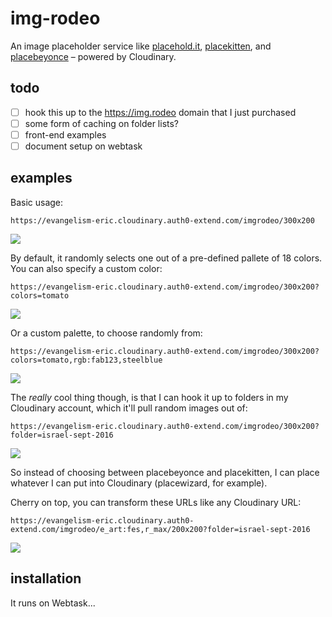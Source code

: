 # img-rodeo

An image placeholder service like [placehold.it](https://placehold.it), [placekitten](https://placekitten.com), and [placebeyonce](https://placebeyonce.com) – powered by Cloudinary.

## todo

- [ ] hook this up to the https://img.rodeo domain that I just purchased
- [ ] some form of caching on folder lists?
- [ ] front-end examples
- [ ] document setup on webtask

## examples

Basic usage:

```
https://evangelism-eric.cloudinary.auth0-extend.com/imgrodeo/300x200
```
![](https://evangelism-eric.cloudinary.auth0-extend.com/imgrodeo/300x200)


By default, it randomly selects one out of a pre-defined pallete of 18 colors. You can also specify a custom color:

```
https://evangelism-eric.cloudinary.auth0-extend.com/imgrodeo/300x200?colors=tomato
```
![](https://evangelism-eric.cloudinary.auth0-extend.com/imgrodeo/300x200?colors=tomato)

Or a custom palette, to choose randomly from:

```
https://evangelism-eric.cloudinary.auth0-extend.com/imgrodeo/300x200?colors=tomato,rgb:fab123,steelblue
```

![](https://evangelism-eric.cloudinary.auth0-extend.com/imgrodeo/300x200?colors=tomato,rgb:fab123,steelblue)

The *really* cool thing though, is that I can hook it up to folders in my Cloudinary account, which it'll pull random images out of:

```
https://evangelism-eric.cloudinary.auth0-extend.com/imgrodeo/300x200?folder=israel-sept-2016
```

![](https://evangelism-eric.cloudinary.auth0-extend.com/imgrodeo/300x200?folder=israel-sept-2016)

So instead of choosing between placebeyonce and placekitten, I can place whatever I can put into Cloudinary (placewizard, for example).

Cherry on top, you can transform these URLs like any Cloudinary URL:

```
https://evangelism-eric.cloudinary.auth0-extend.com/imgrodeo/e_art:fes,r_max/200x200?folder=israel-sept-2016
```

![](https://evangelism-eric.cloudinary.auth0-extend.com/imgrodeo/e_art:fes,r_max/200x200?folder=israel-sept-2016)


## installation

It runs on Webtask...

